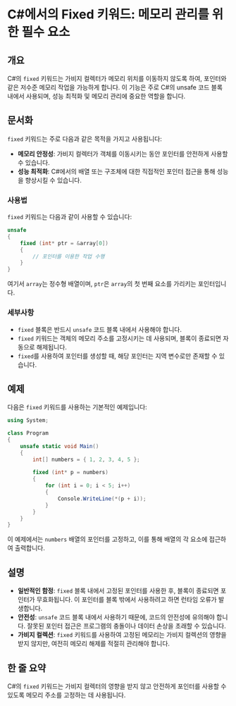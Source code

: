 <!--
Meta Description: # C#에서의 Fixed 키워드: 메모리 관리를 위한 필수 요소 ## 개요 C#의 `fixed` 키워드는 가비지 컬렉터가 메모리 위치를 이동하지 않도록 하여, 포인터와 같은 저수준 메모리 작업을 가능하게 합니다. 이 기능은 주로 C#의 unsafe 코드 블록 내에서 사...
Meta Keywords: fixed, 메모리, 포인터를, 키워드는, 가비지
-->

# C#에서의 Fixed 키워드: 메모리 관리를 위한 필수 요소

## 개요
C#의 `fixed` 키워드는 가비지 컬렉터가 메모리 위치를 이동하지 않도록 하여, 포인터와 같은 저수준 메모리 작업을 가능하게 합니다. 이 기능은 주로 C#의 unsafe 코드 블록 내에서 사용되며, 성능 최적화 및 메모리 관리에 중요한 역할을 합니다.

## 문서화
`fixed` 키워드는 주로 다음과 같은 목적을 가지고 사용됩니다:
- **메모리 안정성**: 가비지 컬렉터가 객체를 이동시키는 동안 포인터를 안전하게 사용할 수 있습니다.
- **성능 최적화**: C#에서의 배열 또는 구조체에 대한 직접적인 포인터 접근을 통해 성능을 향상시킬 수 있습니다.

### 사용법
`fixed` 키워드는 다음과 같이 사용할 수 있습니다:
```csharp
unsafe
{
    fixed (int* ptr = &array[0])
    {
        // 포인터를 이용한 작업 수행
    }
}
```
여기서 `array`는 정수형 배열이며, `ptr`은 `array`의 첫 번째 요소를 가리키는 포인터입니다.

### 세부사항
- `fixed` 블록은 반드시 `unsafe` 코드 블록 내에서 사용해야 합니다.
- `fixed` 키워드는 객체의 메모리 주소를 고정시키는 데 사용되며, 블록이 종료되면 자동으로 해제됩니다.
- `fixed`를 사용하여 포인터를 생성할 때, 해당 포인터는 지역 변수로만 존재할 수 있습니다.

## 예제
다음은 `fixed` 키워드를 사용하는 기본적인 예제입니다:
```csharp
using System;

class Program
{
    unsafe static void Main()
    {
        int[] numbers = { 1, 2, 3, 4, 5 };
        
        fixed (int* p = numbers)
        {
            for (int i = 0; i < 5; i++)
            {
                Console.WriteLine(*(p + i));
            }
        }
    }
}
```
이 예제에서는 `numbers` 배열의 포인터를 고정하고, 이를 통해 배열의 각 요소에 접근하여 출력합니다.

## 설명
- **일반적인 함정**: `fixed` 블록 내에서 고정된 포인터를 사용한 후, 블록이 종료되면 포인터가 무효화됩니다. 이 포인터를 블록 밖에서 사용하려고 하면 런타임 오류가 발생합니다.
- **안전성**: `unsafe` 코드 블록 내에서 사용하기 때문에, 코드의 안전성에 유의해야 합니다. 잘못된 포인터 접근은 프로그램의 충돌이나 데이터 손상을 초래할 수 있습니다.
- **가비지 컬렉션**: `fixed` 키워드를 사용하여 고정된 메모리는 가비지 컬렉션의 영향을 받지 않지만, 여전히 메모리 해제를 적절히 관리해야 합니다.

## 한 줄 요약
C#의 `fixed` 키워드는 가비지 컬렉터의 영향을 받지 않고 안전하게 포인터를 사용할 수 있도록 메모리 주소를 고정하는 데 사용됩니다.